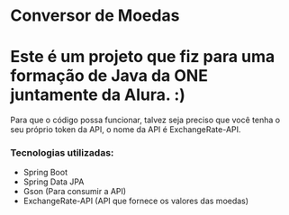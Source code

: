 ﻿# Conversor de Moedas

<h1>Este é um projeto que fiz para uma formação de Java da ONE juntamente da Alura. :)</h1>

<p>Para que o código possa funcionar, talvez seja preciso que você tenha o seu próprio token da API, o nome da API é ExchangeRate-API.</p>

### Tecnologias utilizadas:

<ul>
  <li>Spring Boot</li>
  <li>Spring Data JPA</li>
  <li>Gson (Para consumir a API)</li>
  <li>ExchangeRate-API (API que fornece os valores das moedas)</li>
</ul>
